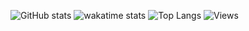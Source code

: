 ![GitHub stats](https://github-readme-stats.vercel.app/api?username=manen&hide=stars&count_private=true&show_icons=true&theme=dark)
![wakatime stats](https://github-readme-stats.vercel.app/api/wakatime?username=manen&theme=dark&layout=compact)
![Top Langs](https://github-readme-stats.vercel.app/api/top-langs/?username=manen&theme=dark&langs_count=10&layout=compact&card_width=445)
![Views](https://estruyf-github.azurewebsites.net/api/VisitorHit?user=manen&repo=manen&countColorcountColor&countColor=%23ffcc5b)
